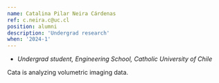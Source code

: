 ```yaml
---
name: Catalina Pilar Neira Cárdenas
ref: c.neira.c@uc.cl
position: alumni
description: 'Undergrad research'
when: '2024-1'
---
```


- _Undergrad student, Engineering School, Catholic University of Chile_

Cata is analyzing volumetric imaging data. 
